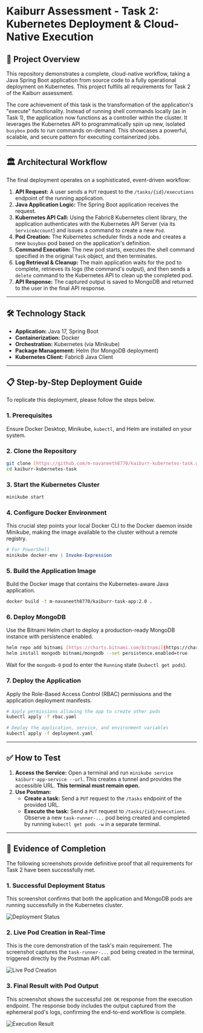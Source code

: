# Kaiburr Assessment - Task 2: Kubernetes Deployment & Cloud-Native Execution

## 🚀 Project Overview

This repository demonstrates a complete, cloud-native workflow, taking a Java Spring Boot application from source code to a fully operational deployment on Kubernetes. This project fulfills all requirements for Task 2 of the Kaiburr assessment.

The core achievement of this task is the transformation of the application's "execute" functionality. Instead of running shell commands locally (as in Task 1), the application now functions as a controller within the cluster. It leverages the Kubernetes API to programmatically spin up new, isolated `busybox` pods to run commands on-demand. This showcases a powerful, scalable, and secure pattern for executing containerized jobs.

---

## 🏛️ Architectural Workflow

The final deployment operates on a sophisticated, event-driven workflow:

1.  **API Request:** A user sends a `PUT` request to the `/tasks/{id}/executions` endpoint of the running application.
2.  **Java Application Logic:** The Spring Boot application receives the request.
3.  **Kubernetes API Call:** Using the Fabric8 Kubernetes client library, the application authenticates with the Kubernetes API Server (via its `ServiceAccount`) and issues a command to create a new `Pod`.
4.  **Pod Creation:** The Kubernetes scheduler finds a node and creates a new `busybox` pod based on the application's definition.
5.  **Command Execution:** The new pod starts, executes the shell command specified in the original `Task` object, and then terminates.
6.  **Log Retrieval & Cleanup:** The main application waits for the pod to complete, retrieves its logs (the command's output), and then sends a `delete` command to the Kubernetes API to clean up the completed pod.
7.  **API Response:** The captured output is saved to MongoDB and returned to the user in the final API response.

---

## 🛠️ Technology Stack

* **Application:** Java 17, Spring Boot
* **Containerization:** Docker
* **Orchestration:** Kubernetes (via Minikube)
* **Package Management:** Helm (for MongoDB deployment)
* **Kubernetes Client:** Fabric8 Java Client

---

## 📋 Step-by-Step Deployment Guide

To replicate this deployment, please follow the steps below.

### 1. Prerequisites
Ensure Docker Desktop, Minikube, `kubectl`, and Helm are installed on your system.

### 2. Clone the Repository
```bash
git clone [https://github.com/m-navaneeth8770/kaiburr-kubernetes-task.git](https://github.com/m-navaneeth8770/kaiburr-kubernetes-task.git)
cd kaiburr-kubernetes-task
```

### 3. Start the Kubernetes Cluster
```bash
minikube start
```

### 4. Configure Docker Environment
This crucial step points your local Docker CLI to the Docker daemon inside Minikube, making the image available to the cluster without a remote registry.
```powershell
# For PowerShell
minikube docker-env | Invoke-Expression
```

### 5. Build the Application Image
Build the Docker image that contains the Kubernetes-aware Java application.
```bash
docker build -t m-navaneeth8770/kaiburr-task-app:2.0 .
```

### 6. Deploy MongoDB
Use the Bitnami Helm chart to deploy a production-ready MongoDB instance with persistence enabled.
```bash
helm repo add bitnami [https://charts.bitnami.com/bitnami](https://charts.bitnami.com/bitnami)
helm install mongodb bitnami/mongodb --set persistence.enabled=true
```
Wait for the `mongodb-0` pod to enter the `Running` state (`kubectl get pods`).

### 7. Deploy the Application
Apply the Role-Based Access Control (RBAC) permissions and the application deployment manifests.
```bash
# Apply permissions allowing the app to create other pods
kubectl apply -f rbac.yaml

# Deploy the application, service, and environment variables
kubectl apply -f deployment.yaml
```

---

## ✅ How to Test

1.  **Access the Service:** Open a terminal and run `minikube service kaiburr-app-service --url`. This creates a tunnel and provides the accessible URL. **This terminal must remain open.**
2.  **Use Postman:**
    * **Create a task:** Send a `PUT` request to the `/tasks` endpoint of the provided URL.
    * **Execute the task:** Send a `PUT` request to `/tasks/{id}/executions`. Observe a new `task-runner-...` pod being created and completed by running `kubectl get pods -w` in a separate terminal.

---

## 📸 Evidence of Completion

The following screenshots provide definitive proof that all requirements for Task 2 have been successfully met.

### 1. Successful Deployment Status
This screenshot confirms that both the application and MongoDB pods are running successfully in the Kubernetes cluster.

![Deployment Status](screenshots/screenshot-1-status.png)

### 2. Live Pod Creation in Real-Time
This is the core demonstration of the task's main requirement. The screenshot captures the `task-runner-...` pod being created in the terminal, triggered directly by the Postman API call.

![Live Pod Creation](screenshots/screenshot-2-live-creation.png)

### 3. Final Result with Pod Output
This screenshot shows the successful `200 OK` response from the execution endpoint. The response body includes the output captured from the ephemeral pod's logs, confirming the end-to-end workflow is complete.

![Execution Result](screenshots/screenshot-3-final-result.png)